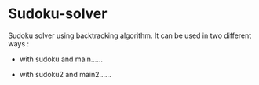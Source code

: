 # Sudoku-solver

Sudoku solver using backtracking algorithm. It can be used in two different ways :

- with sudoku and main......

- with sudoku2 and main2......
